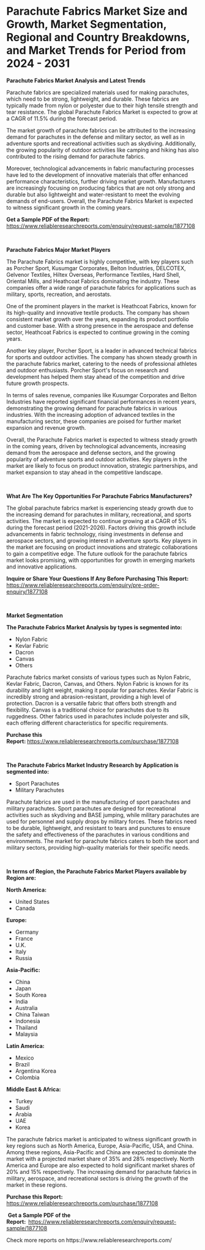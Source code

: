 <p><h1>Parachute Fabrics Market Size and Growth, Market Segmentation, Regional and Country Breakdowns, and Market Trends for Period from 2024 -  2031</h1></p><p><strong>Parachute Fabrics Market Analysis and Latest Trends</strong></p>
<p><p>Parachute fabrics are specialized materials used for making parachutes, which need to be strong, lightweight, and durable. These fabrics are typically made from nylon or polyester due to their high tensile strength and tear resistance. The global Parachute Fabrics Market is expected to grow at a CAGR of 11.5% during the forecast period.</p><p>The market growth of parachute fabrics can be attributed to the increasing demand for parachutes in the defense and military sector, as well as in adventure sports and recreational activities such as skydiving. Additionally, the growing popularity of outdoor activities like camping and hiking has also contributed to the rising demand for parachute fabrics. </p><p>Moreover, technological advancements in fabric manufacturing processes have led to the development of innovative materials that offer enhanced performance characteristics, further driving market growth. Manufacturers are increasingly focusing on producing fabrics that are not only strong and durable but also lightweight and water-resistant to meet the evolving demands of end-users. Overall, the Parachute Fabrics Market is expected to witness significant growth in the coming years.</p></p>
<p><strong>Get a Sample PDF of the Report:&nbsp;</strong> <a href="https://www.reliableresearchreports.com/enquiry/request-sample/1877108">https://www.reliableresearchreports.com/enquiry/request-sample/1877108</a></p>
<p>&nbsp;</p>
<p><strong>Parachute Fabrics Major Market Players</strong></p>
<p><p>The Parachute Fabrics market is highly competitive, with key players such as Porcher Sport, Kusumgar Corporates, Belton Industries, DELCOTEX, Gelvenor Textiles, Hiltex Overseas, Performance Textiles, Hard Shell, Oriental Mills, and Heathcoat Fabrics dominating the industry. These companies offer a wide range of parachute fabrics for applications such as military, sports, recreation, and aerostats.</p><p>One of the prominent players in the market is Heathcoat Fabrics, known for its high-quality and innovative textile products. The company has shown consistent market growth over the years, expanding its product portfolio and customer base. With a strong presence in the aerospace and defense sector, Heathcoat Fabrics is expected to continue growing in the coming years.</p><p>Another key player, Porcher Sport, is a leader in advanced technical fabrics for sports and outdoor activities. The company has shown steady growth in the parachute fabrics market, catering to the needs of professional athletes and outdoor enthusiasts. Porcher Sport's focus on research and development has helped them stay ahead of the competition and drive future growth prospects.</p><p>In terms of sales revenue, companies like Kusumgar Corporates and Belton Industries have reported significant financial performances in recent years, demonstrating the growing demand for parachute fabrics in various industries. With the increasing adoption of advanced textiles in the manufacturing sector, these companies are poised for further market expansion and revenue growth.</p><p>Overall, the Parachute Fabrics market is expected to witness steady growth in the coming years, driven by technological advancements, increasing demand from the aerospace and defense sectors, and the growing popularity of adventure sports and outdoor activities. Key players in the market are likely to focus on product innovation, strategic partnerships, and market expansion to stay ahead in the competitive landscape.</p></p>
<p>&nbsp;</p>
<p><strong>What Are The Key Opportunities For Parachute Fabrics Manufacturers?</strong></p>
<p><p>The global parachute fabrics market is experiencing steady growth due to the increasing demand for parachutes in military, recreational, and sports activities. The market is expected to continue growing at a CAGR of 5% during the forecast period (2021-2026). Factors driving this growth include advancements in fabric technology, rising investments in defense and aerospace sectors, and growing interest in adventure sports. Key players in the market are focusing on product innovations and strategic collaborations to gain a competitive edge. The future outlook for the parachute fabrics market looks promising, with opportunities for growth in emerging markets and innovative applications.</p></p>
<p><strong>Inquire or Share Your Questions If Any Before Purchasing This Report:</strong> <a href="https://www.reliableresearchreports.com/enquiry/pre-order-enquiry/1877108">https://www.reliableresearchreports.com/enquiry/pre-order-enquiry/1877108</a></p>
<p>&nbsp;</p>
<p><strong>Market Segmentation</strong></p>
<p><strong>The Parachute Fabrics Market Analysis by types is segmented into:</strong></p>
<p><ul><li>Nylon Fabric</li><li>Kevlar Fabric</li><li>Dacron</li><li>Canvas</li><li>Others</li></ul></p>
<p><p>Parachute fabrics market consists of various types such as Nylon Fabric, Kevlar Fabric, Dacron, Canvas, and Others. Nylon Fabric is known for its durability and light weight, making it popular for parachutes. Kevlar Fabric is incredibly strong and abrasion-resistant, providing a high level of protection. Dacron is a versatile fabric that offers both strength and flexibility. Canvas is a traditional choice for parachutes due to its ruggedness. Other fabrics used in parachutes include polyester and silk, each offering different characteristics for specific requirements.</p></p>
<p><strong>Purchase this Report:&nbsp;</strong><a href="https://www.reliableresearchreports.com/purchase/1877108">https://www.reliableresearchreports.com/purchase/1877108</a></p>
<p>&nbsp;</p>
<p><strong>The Parachute Fabrics Market Industry Research by Application is segmented into:</strong></p>
<p><ul><li>Sport Parachutes</li><li>Military Parachutes</li></ul></p>
<p><p>Parachute fabrics are used in the manufacturing of sport parachutes and military parachutes. Sport parachutes are designed for recreational activities such as skydiving and BASE jumping, while military parachutes are used for personnel and supply drops by military forces. These fabrics need to be durable, lightweight, and resistant to tears and punctures to ensure the safety and effectiveness of the parachutes in various conditions and environments. The market for parachute fabrics caters to both the sport and military sectors, providing high-quality materials for their specific needs.</p></p>
<p>&nbsp;</p>
<p><strong>In terms of Region, the Parachute Fabrics Market Players available by Region are:</strong></p>
<p>
    <p> <strong> North America: </strong>
        <ul>
            <li>United States</li>
            <li>Canada</li>
        </ul>
        </p> 
    <p> <strong> Europe: </strong>
        <ul>
            <li>Germany</li>
            <li>France</li>
            <li>U.K.</li>
            <li>Italy</li>
            <li>Russia</li>
        </ul>
        </p> 
    <p> <strong> Asia-Pacific: </strong>
        <ul>
            <li>China</li>
            <li>Japan</li>
            <li>South Korea</li>
            <li>India</li>
            <li>Australia</li>
            <li>China Taiwan</li>
            <li>Indonesia</li>
            <li>Thailand</li>
            <li>Malaysia</li>
        </ul>
        </p> 
    <p> <strong> Latin America: </strong>
        <ul>
            <li>Mexico</li>
            <li>Brazil</li>
            <li>Argentina Korea</li>
            <li>Colombia</li>
        </ul>
        </p> 
    <p> <strong> Middle East & Africa: </strong>
        <ul>
            <li>Turkey</li>
            <li>Saudi</li>
            <li>Arabia</li>
            <li>UAE</li>
            <li>Korea</li>
        </ul>
    </p>
    </p>
<p><p>The parachute fabrics market is anticipated to witness significant growth in key regions such as North America, Europe, Asia-Pacific, USA, and China. Among these regions, Asia-Pacific and China are expected to dominate the market with a projected market share of 35% and 28% respectively. North America and Europe are also expected to hold significant market shares of 20% and 15% respectively. The increasing demand for parachute fabrics in military, aerospace, and recreational sectors is driving the growth of the market in these regions.</p></p>
<p><strong>Purchase this Report: </strong><a href="https://www.reliableresearchreports.com/purchase/1877108">https://www.reliableresearchreports.com/purchase/1877108</a></p>
<p>&nbsp;<strong>Get a Sample PDF of the Report:&nbsp;&nbsp;</strong><a href="https://www.reliableresearchreports.com/enquiry/request-sample/1877108">https://www.reliableresearchreports.com/enquiry/request-sample/1877108</a></p>
<p><strong></strong></p>
<p>Check more reports on https://www.reliableresearchreports.com/</p>
